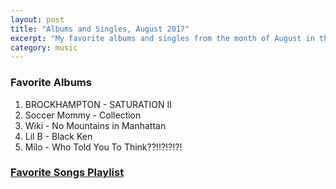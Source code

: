 ```yaml
---
layout: post
title: "Albums and Singles, August 2017"
excerpt: "My favorite albums and singles from the month of August in the 2017th year. "
category: music
---
```


### Favorite Albums

1. BROCKHAMPTON - SATURATION II
1. Soccer Mommy - Collection
1. Wiki - No Mountains in Manhattan
1. Lil B - Black Ken
1. Milo - Who Told You To Think??!!?!?!?!

### <a href="https://open.spotify.com/user/blrobin2/playlist/4AoW9UVBEWYEoAYHw9gbRk" target="_blank" rel="noopener">Favorite Songs Playlist</a>
